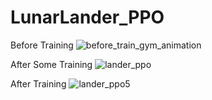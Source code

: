 # LunarLander_PPO

Before Training
![before_train_gym_animation](https://user-images.githubusercontent.com/89737057/230636275-68426585-9248-4ee8-9197-81a008668bfe.gif)

After Some Training
![lander_ppo](https://user-images.githubusercontent.com/89737057/230636131-6954a21e-18a2-4acd-9f9a-21b42a2e2c99.gif)

After Training
![lander_ppo5](https://user-images.githubusercontent.com/89737057/230636103-72805a1f-756a-4fd8-bcc1-54140875b03c.gif)
